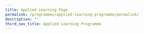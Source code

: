 ```yaml
---
title: Applied Learning Page
permalink: /programmes/applied-learning-programme/permalink/
description: ""
third_nav_title: Applied Learning Programme
---
```

